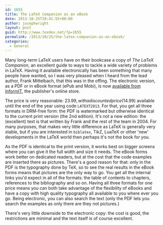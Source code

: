 ```yaml
---
id: 1655
title: The LaTeX Companion as an eBook
date: 2013-10-25T20:41:55+00:00
author: josephwright
layout: post
guid: http://www.texdev.net/?p=1655
permalink: /2013/10/25/the-latex-companion-as-an-ebook/
categories:
  - General
---
```

Many long-term LaTeX users have on their bookcase a copy of _The LaTeX Companion_, an excellent guide to ways to tackle a wide variety of problems in LaTeX. Having it available electronically has been something that many people have wanted, so I was very pleased when I heard from the lead author, Frank Mittelbach, that this was in the offing. The electronic version, as a PDF or in eBook format (ePub and Mobi), is now [available from InformIT](http://click.linksynergy.com/fs-bin/click?id=g/Y5ZYi0Q7I&amp;subid=&amp;offerid=163217.1&amp;type=10&amp;tmpid=3559&amp;RD_PARM1=http%253A%252F%252Fwww.informit.com%252Fstore%252Flatex-companion-9780133387667), the publisher's online store.

The price is very reasonable: $23.99, with a discounted price ($14.99) available until the end of the year using code `LATEXT2013`. For that, you get all three formats in DRM-free form: the PDF is watermarked but otherwise identical to the current print version (the 2nd edition). It's not a new edition: the (excellent) text is that written by Frank and the rest of the team in 2004. For many purposes, that makes very little difference as LaTeX is generally very stable, but if you are interested in `biblatex`, TikZ, LuaTeX or other 'new' developments in the LaTeX world then perhaps it's not the book for you.

As the PDF is identical to the print version, it works best on bigger screens where you can give it the full width and size it needs. The eBook forms work better on dedicated readers, but at the cost that the code examples are inserted there as pictures. There's a good reason for that: only in the PDF is the typography done by TeX, so to see the real results in the eBook forms means that pictures are the only way to go. You get all the internal links you'd expect in all of the formats: the table of contents to chapters, references to the bibliography and so on. Having all three formats for one price means you can both take advantage of the flexibility of eBooks and have a copy with high quality typography all available to you where ever you go. Being electronic, you can also search the text (only the PDF lets you search the examples as only there are they not pictures.)

There's very little downside to the electronic copy: the cost is good, the restrictions are minimal and the text itself is of course excellent.
